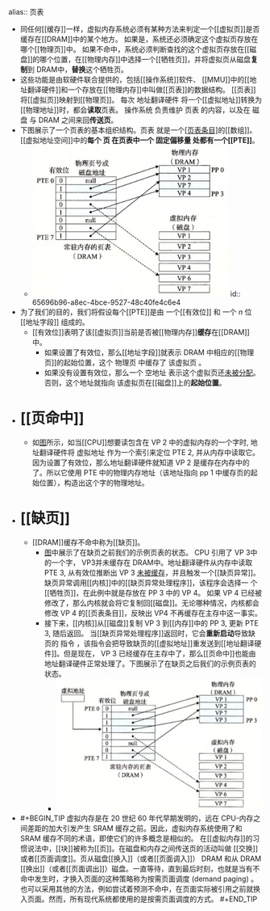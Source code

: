 alias:: 页表

- 同任何[[缓存]]一样，虚拟内存系统必须有某种方法来判定一个[[虚拟页]]是否缓存在[[DRAM]]中的某个地方。
  如果是，系统还必须确定这个虚拟页存放在哪个[[物理页]]中。
  如果不命中，系统必须判断查找的这个虚拟页存放在[[磁盘]]的哪个位置，在[[物理内存]]中选择一个[[牺牲页]]，并将虚拟页从磁盘**复制**到 DRAM中，**替换**这个牺牲页。
- 这些功能是由软硬件联合提供的，包括[[操作系统]]软件、 [[MMU]]中的[[地址翻译硬件]]和一个存放在[[物理内存]]中叫做[[页表]]的数据结构。
  [[页表]]将[[虚拟页]]映射到[[物理页]]。
  每次 地址翻译硬件 将一个[[虚拟地址]]转换为[[物理地址]]时，都会**读取**页表。
  操作系统 负责维护 页表 的内容，以及在 磁盘 与 DRAM 之间来回**传送页**。
- 下图展示了一个页表的基本组织结构。页表 就是一个[[页表条目]](PTE)的[[数组]]。[[虚拟地址空间]]中的**每个 页 在页表中一个 固定偏移量 处都有一个[[PTE]]**。
	- ![image.png](../assets/image_1701359498580_0.png)
	  id:: 65696b96-a8ec-4bce-9527-48c40fe4c6e4
- 为了我们的目的，我们将假设每个[[PTE]]是由 一个[[有效位]] 和 一个 $n$ 位[[地址字段]] 组成的。
	- [[有效位]]表明了该[[虚拟页]]当前是否被[[物理内存]]**缓存**在[[DRAM]]中。
		- 如果设置了有效位，那么[[地址字段]]就表示 DRAM 中相应的[[物理页]]的起始位置，这个 物理页 中缓存了 该虚拟页 。
		- 如果没有设置有效位，那么一个 空地址 表示这个虚拟页还[未被分配]([[未分配页]])。
		  否则，这个地址就指向 该虚拟页在[[磁盘]]上的**起始位置**。
- # [[页命中]]
	- 如[图](((65696b96-a8ec-4bce-9527-48c40fe4c6e4)))所示，如当[[CPU]]想要读包含在 VP 2 中的虚拟内存的一个字时,  地址翻译硬件将 虚拟地址 作为一个索引来定位 PTE 2, 并从内存中读取它。因为设置了有效位，那么地址翻译硬件就知道 VP 2 是缓存在内存中的了。所以它使用 PTE 中的物理内存地址（该地址指向 pp 1 中缓存页的起始位置），构造出这个字的物理地址。
- # [[缺页]]
	- [[DRAM]]缓存不命中称为[[缺页]]。
		- [图](((65696b96-a8ec-4bce-9527-48c40fe4c6e4)))中展示了在缺页之前我们的示例页表的状态。 
		  CPU 引用了 VP 3中的一个字， VP3并未缓存在 DRAM中。地址翻译硬件从内存中读取 PTE 3, 从有效位推断出 VP 3 [未被缓存]([[未缓存页]])，并且触发一个[[缺页异常]]。缺页异常调用[[内核]]中的[[缺页异常处理程序]]，该程序会选择一 个[[牺牲页]]，在此例中就是存放在 PP 3 中的 VP 4。
		  如果 VP 4 已经被修改了，那么内核就会将它复制回[[磁盘]]。无论哪种情况，内核都会修改 VP 4 的[[页表条目]]，反映出 VP4 不再缓存在主存中这一事实。
		- 接下来，[[内核]]从[[磁盘]]复制 VP 3 到[[内存]]中的 PP 3, 更新 PTE 3, 随后返回。
		  当[[缺页异常处理程序]]返回时，它会**重新启动**导致缺页的 指令 ，该指令会把导致缺页的[[虚拟地址]]重发送到[[地址翻译硬件]]。但是现在， VP 3 已经缓存在主存中了，那么[[页命中]]也能由地址翻译硬件正常处理了。下图展示了在缺页之后我们的示例页表的状态。
			- ![image.png](../assets/image_1701408429782_0.png)
- #+BEGIN_TIP
  虚拟内存是在 20 世纪 60 年代早期发明的，远在 CPU-内存之间差距的加大引发产生 SRAM 缓存之前。因此，虚拟内存系统使用了和 SRAM 缓存不同的术语，即使它们的许多概念是相似的。
  在[[虚拟内存]]的习惯说法中，[[块]]被称为[[页]]。在磁盘和内存之间传送页的活动叫做 [[交换]] 或者[[页面调度]]。页从磁盘[[换入]]（或者[[页面调入]]） DRAM 和从 DRAM [[换出]]（或者[[页面调出]]）磁盘。一直等待，直到最后时刻，也就是当有不命中发生时，才换入页面的这种策略称为按需页面调度 (demand paging) 。也可以采用其他的方法，例如尝试着预测不命中，在页面实际被引用之前就换入页面。然而，所有现代系统都使用的是按需页面调度的方式。
  #+END_TIP